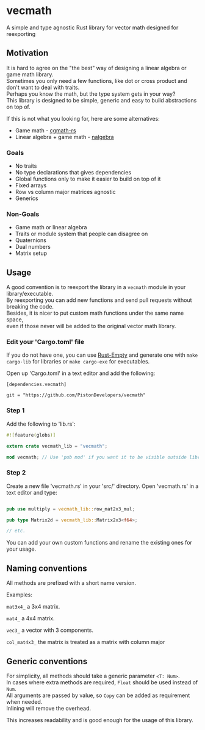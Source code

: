 vecmath
=======

A simple and type agnostic Rust library for vector math designed for reexporting

## Motivation

It is hard to agree on the "the best" way of designing a linear algebra or game math library.  
Sometimes you only need a few functions, like dot or cross product and don't want to deal with traits.  
Perhaps you know the math, but the type system gets in your way?  
This library is designed to be simple, generic and easy to build abstractions on top of.  

If this is not what you looking for, here are some alternatives:

* Game math - [cgmath-rs](https://github.com/bjz/cgmath-rs)
* Linear algebra + game math - [nalgebra](http://nalgebra.org/)

### Goals

* No traits
* No type declarations that gives dependencies
* Global functions only to make it easier to build on top of it
* Fixed arrays
* Row vs column major matrices agnostic
* Generics

### Non-Goals

* Game math or linear algebra
* Traits or module system that people can disagree on
* Quaternions
* Dual numbers
* Matrix setup

## Usage

A good convention is to reexport the library in a `vecmath` module in your library/executable.  
By reexporting you can add new functions and send pull requests without breaking the code.  
Besides, it is nicer to put custom math functions under the same name space,  
even if those never will be added to the original vector math library.  

### Edit your 'Cargo.toml' file

If you do not have one, you can use [Rust-Empty](https://github.com/bvssvni/rust-empty) and generate one with `make cargo-lib` for libraries or `make cargo-exe` for executables.

Open up 'Cargo.toml' in a text editor and add the following:

```
[dependencies.vecmath]

git = "https://github.com/PistonDevelopers/vecmath"
```

### Step 1

Add the following to 'lib.rs':

```Rust
#![feature(globs)]

extern crate vecmath_lib = "vecmath";

mod vecmath; // Use 'pub mod' if you want it to be visible outside library.
```

### Step 2

Create a new file 'vecmath.rs' in your 'src/' directory.
Open 'vecmath.rs' in a text editor and type:

```Rust

pub use multiply = vecmath_lib::row_mat2x3_mul;

pub type Matrix2d = vecmath_lib::Matrix2x3<f64>;

// etc.
```

You can add your own custom functions and rename the existing ones for your usage.

## Naming conventions

All methods are prefixed with a short name version.  

Examples:

`mat3x4_` a 3x4 matrix.

`mat4_` a 4x4 matrix.

`vec3_` a vector with 3 components.

`col_mat4x3_` the matrix is treated as a matrix with column major

## Generic conventions

For simplicity, all methods should take a generic parameter `<T: Num>`.  
In cases where extra methods are required, `Float` should be used instead of `Num`.  
All arguments are passed by value, so `Copy` can be added as requirement when needed.  
Inlining will remove the overhead.  

This increases readability and is good enough for the usage of this library.
